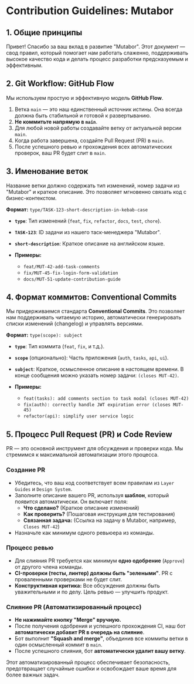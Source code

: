 # Contribution Guidelines: Mutabor

## 1. Общие принципы

Привет! Спасибо за ваш вклад в развитие "Mutabor". Этот документ — свод правил, который помогает нам работать слаженно, поддерживать высокое качество кода и делать процесс разработки предсказуемым и эффективным.

## 2. Git Workflow: GitHub Flow

Мы используем простую и эффективную модель **GitHub Flow**.

1.  Ветка `main` — это наш единственный источник истины. Она всегда должна быть стабильной и готовой к развертыванию.
2.  **Не коммитьте напрямую в `main`**.
3.  Для любой новой работы создавайте ветку от актуальной версии `main`.
4.  Когда работа завершена, создайте Pull Request (PR) в `main`.
5.  После успешного ревью и прохождения всех автоматических проверок, ваш PR будет слит в `main`.

## 3. Именование веток

Название ветки должно содержать тип изменений, номер задачи из "Mutabor" и краткое описание. Это позволяет мгновенно связать код с бизнес-контекстом.

**Формат:** `type/TASK-123-short-description-in-kebab-case`

-   **`type`**: Тип изменений (`feat`, `fix`, `refactor`, `docs`, `test`, `chore`).
-   **`TASK-123`**: ID задачи из нашего таск-менеджера "Mutabor".
-   **`short-description`**: Краткое описание на английском языке.

-   **Примеры:**
    -   `feat/MUT-42-add-task-comments`
    -   `fix/MUT-45-fix-login-form-validation`
    -   `docs/MUT-51-update-contribution-guide`

## 4. Формат коммитов: Conventional Commits

Мы придерживаемся стандарта **Conventional Commits**. Это позволяет нам поддерживать читаемую историю, автоматически генерировать списки изменений (changelog) и управлять версиями.

**Формат:** `type(scope): subject`

-   **`type`**: Тип коммита (`feat`, `fix`, и т.д.).
-   **`scope`** (опционально): Часть приложения (`auth`, `tasks`, `api`, `ui`).
-   **`subject`**: Краткое, осмысленное описание в настоящем времени. В конце сообщения можно указать номер задачи: `(closes MUT-42)`.

-   **Примеры:**
    -   `feat(tasks): add comments section to task modal (closes MUT-42)`
    -   `fix(auth): correctly handle JWT expiration error (closes MUT-45)`
    -   `refactor(api): simplify user service logic`

## 5. Процесс Pull Request (PR) и Code Review

PR — это основной инструмент для обсуждения и проверки кода. Мы стремимся к максимальной автоматизации этого процесса.

### Создание PR
-   Убедитесь, что ваш код соответствует всем правилам из `Layer Guides` и `Design System`.
-   Заполните описание вашего PR, используя **шаблон**, который появится автоматически. Он включает поля:
    -   **Что сделано?** (Краткое описание изменений)
    -   **Как проверить?** (Пошаговая инструкция для тестирования)
    -   **Связанная задача:** (Ссылка на задачу в Mutabor, например, `Closes MUT-42`)
-   Назначьте как минимум одного ревьюера из команды.

### Процесс ревью
-   Для слияния PR требуется как минимум **одно одобрение** (`Approve`) от другого члена команды.
-   **CI-проверки (тесты, линтер) должны быть "зелеными"**. PR с проваленными проверками не будет слит.
-   **Конструктивная критика:** Все обсуждения должны быть уважительными и по делу. Цель ревью — улучшить продукт.

### Слияние PR (Автоматизированный процесс)
-   **Не нажимайте кнопку "Merge" вручную.**
-   После получения одобрения и успешного прохождения CI, наш бот **автоматически добавит PR в очередь на слияние**.
-   Бот выполнит **"Squash and merge"**, объединив все коммиты ветки в один осмысленный коммит в `main`.
-   После успешного слияния, бот **автоматически удалит вашу ветку**.

Этот автоматизированный процесс обеспечивает безопасность, предотвращает случайные ошибки и освобождает ваше время для более важных задач.
